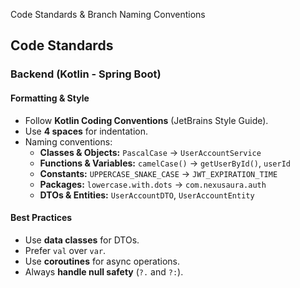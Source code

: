  Code Standards & Branch Naming Conventions  

## Code Standards  

### Backend (Kotlin - Spring Boot)  

#### Formatting & Style  
- Follow **Kotlin Coding Conventions** (JetBrains Style Guide).  
- Use **4 spaces** for indentation.  
- Naming conventions:  
  - **Classes & Objects:** `PascalCase` → `UserAccountService`  
  - **Functions & Variables:** `camelCase()` → `getUserById()`, `userId`  
  - **Constants:** `UPPERCASE_SNAKE_CASE` → `JWT_EXPIRATION_TIME`  
  - **Packages:** `lowercase.with.dots` → `com.nexusaura.auth`  
  - **DTOs & Entities:** `UserAccountDTO`, `UserAccountEntity`  

#### Best Practices  
- Use **data classes** for DTOs.  
- Prefer `val` over `var`.  
- Use **coroutines** for async operations.  
- Always **handle null safety** (`?.` and `?:`).  
